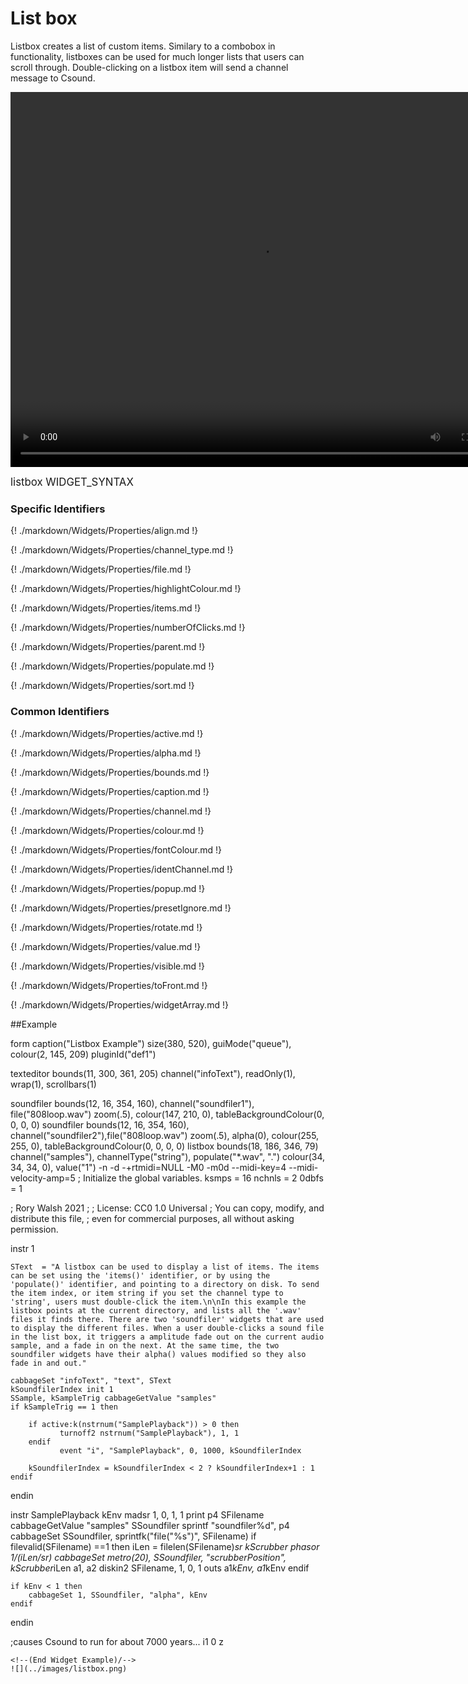 # List box

Listbox creates a list of custom items. Similary to a combobox in functionality, listboxes can be used for much longer lists that users can scroll through. Double-clicking on a listbox item will send a channel message to Csound. 

<video width="800" height="600" controls>
<source src="../../images/docs/listbox.mp4">
</video> 

<big></pre>
listbox WIDGET_SYNTAX
</pre></big>

### Specific Identifiers

{! ./markdown/Widgets/Properties/align.md !} 

{! ./markdown/Widgets/Properties/channel_type.md !} 

{! ./markdown/Widgets/Properties/file.md !} 

{! ./markdown/Widgets/Properties/highlightColour.md !} 

{! ./markdown/Widgets/Properties/items.md !}  

{! ./markdown/Widgets/Properties/numberOfClicks.md !}  

{! ./markdown/Widgets/Properties/parent.md !} 

{! ./markdown/Widgets/Properties/populate.md !} 

{! ./markdown/Widgets/Properties/sort.md !} 

### Common Identifiers

{! ./markdown/Widgets/Properties/active.md !}  

{! ./markdown/Widgets/Properties/alpha.md !}  

{! ./markdown/Widgets/Properties/bounds.md !}  

{! ./markdown/Widgets/Properties/caption.md !}  

{! ./markdown/Widgets/Properties/channel.md !}  

{! ./markdown/Widgets/Properties/colour.md !}  

{! ./markdown/Widgets/Properties/fontColour.md !}   

{! ./markdown/Widgets/Properties/identChannel.md !}  

{! ./markdown/Widgets/Properties/popup.md !} 

{! ./markdown/Widgets/Properties/presetIgnore.md !} 

{! ./markdown/Widgets/Properties/rotate.md !}  

{! ./markdown/Widgets/Properties/value.md !}

{! ./markdown/Widgets/Properties/visible.md !}  

{! ./markdown/Widgets/Properties/toFront.md !} 

{! ./markdown/Widgets/Properties/widgetArray.md !}  

<!--(End of identifiers)/-->

##Example
<!--(Widget Example)/-->
<Cabbage>
form caption("Listbox Example") size(380, 520), guiMode("queue"), colour(2, 145, 209) pluginId("def1")

texteditor bounds(11, 300, 361, 205) channel("infoText"), readOnly(1), wrap(1), scrollbars(1)

soundfiler bounds(12, 16, 354, 160), channel("soundfiler1"), file("808loop.wav") zoom(.5), colour(147, 210, 0), tableBackgroundColour(0, 0, 0, 0)
soundfiler bounds(12, 16, 354, 160), channel("soundfiler2"),file("808loop.wav") zoom(.5), alpha(0), colour(255, 255, 0), tableBackgroundColour(0, 0, 0, 0)
listbox bounds(18, 186, 346, 79) channel("samples"), channelType("string"), populate("*.wav", ".") colour(34, 34, 34, 0), value("1")
</Cabbage>
<CsoundSynthesizer>
<CsOptions>
-n -d -+rtmidi=NULL -M0 -m0d --midi-key=4 --midi-velocity-amp=5
</CsOptions>
<CsInstruments>
; Initialize the global variables. 
ksmps = 16
nchnls = 2
0dbfs = 1


; Rory Walsh 2021 
;
; License: CC0 1.0 Universal
; You can copy, modify, and distribute this file, 
; even for commercial purposes, all without asking permission. 

instr 1

    SText  = "A listbox can be used to display a list of items. The items can be set using the 'items()' identifier, or by using the 'populate()' identifier, and pointing to a directory on disk. To send the item index, or item string if you set the channel type to 'string', users must double-click the item.\n\nIn this example the listbox points at the current directory, and lists all the '.wav' files it finds there. There are two 'soundfiler' widgets that are used to display the different files. When a user double-clicks a sound file in the list box, it triggers a amplitude fade out on the current audio sample, and a fade in on the next. At the same time, the two soundfiler widgets have their alpha() values modified so they also fade in and out."  

    cabbageSet "infoText", "text", SText
    kSoundfilerIndex init 1
    SSample, kSampleTrig cabbageGetValue "samples"
    if kSampleTrig == 1 then
        
        if active:k(nstrnum("SamplePlayback")) > 0 then
               turnoff2 nstrnum("SamplePlayback"), 1, 1
        endif
               event "i", "SamplePlayback", 0, 1000, kSoundfilerIndex
        
        kSoundfilerIndex = kSoundfilerIndex < 2 ? kSoundfilerIndex+1 : 1
    endif


endin
                
instr SamplePlayback
    kEnv madsr 1, 0, 1, 1
    print p4
    SFilename cabbageGetValue "samples"
    SSoundfiler sprintf "soundfiler%d", p4
    cabbageSet SSoundfiler, sprintfk("file(\"%s\")", SFilename)
    if filevalid(SFilename) ==1 then 
        iLen = filelen(SFilename)*sr
        kScrubber phasor 1/(iLen/sr)
        cabbageSet metro(20), SSoundfiler, "scrubberPosition", kScrubber*iLen
        a1, a2 diskin2 SFilename, 1, 0, 1
        outs a1*kEnv, a1*kEnv
    endif
    
    if kEnv < 1 then
        cabbageSet 1, SSoundfiler, "alpha", kEnv
    endif
        
endin

</CsInstruments>
<CsScore>
;causes Csound to run for about 7000 years...
i1 0 z
</CsScore>
</CsoundSynthesizer>

```
<!--(End Widget Example)/-->
![](../images/listbox.png)
